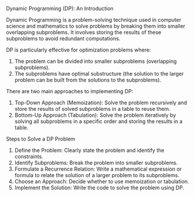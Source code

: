 Dynamic Programming (DP): An Introduction

Dynamic Programming is a problem-solving technique used in computer science and mathematics to solve problems by breaking them into smaller overlapping subproblems. It involves storing the results of these subproblems to avoid redundant computations.

DP is particularly effective for optimization problems where:

1. The problem can be divided into smaller subproblems (overlapping subproblems).
2. The subproblems have optimal substructure (the solution to the larger problem can be built from the solutions to the subproblems).

There are two main approaches to implementing DP:

1. Top-Down Approach (Memoization): Solve the problem recursively and store the results of solved subproblems in a table to reuse them.
2. Bottom-Up Approach (Tabulation): Solve the problem iteratively by solving all subproblems in a specific order and storing the results in a table.

Steps to Solve a DP Problem

1. Define the Problem: Clearly state the problem and identify the constraints.
2. Identify Subproblems: Break the problem into smaller subproblems.
3. Formulate a Recurrence Relation: Write a mathematical expression or formula to relate the solution of a larger problem to its subproblems.
4. Choose an Approach: Decide whether to use memoization or tabulation.
5. Implement the Solution: Write the code to solve the problem using DP.
